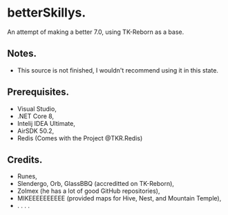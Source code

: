 # betterSkillys.
An attempt of making a better 7.0, using TK-Reborn as a base.

## Notes.
- This source is not finished, I wouldn't recommend using it in this state.

## Prerequisites.
- Visual Studio,
- .NET Core 8,
- Intelij IDEA Ultimate,
- AirSDK 50.2,
- Redis (Comes with the Project @TKR.Redis)

## Credits.
- Runes,
- Slendergo, Orb, GlassBBQ (accreditted on TK-Reborn),
- Zolmex (he has a lot of good GitHub repositories),
- MIKEEEEEEEEEE (provided maps for Hive, Nest, and Mountain Temple),
- . . . .
